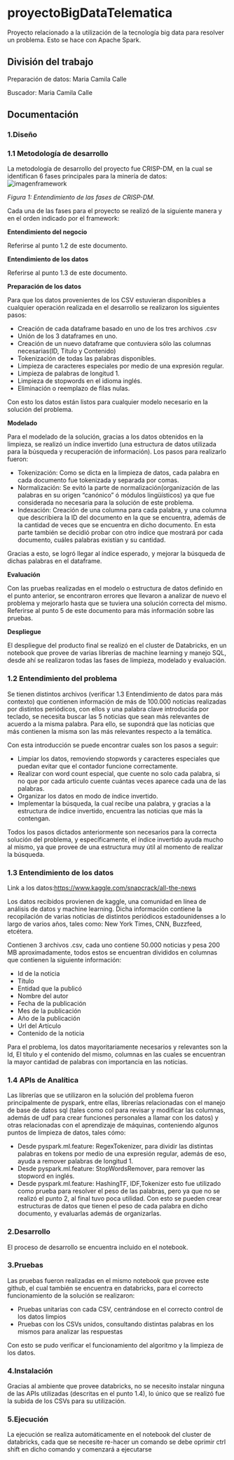 # proyectoBigDataTelematica

Proyecto relacionado a la utilización de la tecnología big data para resolver un problema. Esto se hace con Apache Spark.

## División del trabajo

Preparación de datos: Maria Camila Calle

Buscador: Maria Camila Calle

## Documentación

### 1.Diseño

### 1.1 Metodología de desarrollo

La metodología de desarrollo del proyecto fue CRISP-DM, en la cual se identifican 6 fases principales para la minería de datos:
![imagenframework](https://emba.epfl.ch/wp-content/uploads/2018/04/CRISP-DM-01.png)


_Figura 1: Entendimiento de las fases de CRISP-DM._

Cada una de las fases para el proyecto se realizó de la siguiente manera y en el orden indicado por el framework:

**Entendimiento del negocio**

Referirse al punto 1.2 de este documento.

**Entendimiento de los datos**

Referirse al punto 1.3 de este documento.

**Preparación de los datos**

Para que los datos provenientes de los CSV estuvieran disponibles a cualquier operación realizada en el desarrollo se realizaron los siguientes pasos:

- Creación de cada dataframe basado en uno de los tres archivos .csv
- Unión de los 3 dataframes en uno.
- Creación de un nuevo dataframe que contuviera sólo las columnas necesarias(ID, Título y Contenido)
- Tokenización de todas las palabras disponibles.
- Limpieza de caracteres especiales por medio de una expresión regular.
- Limpieza de palabras de longitud 1.
- Limpieza de stopwords en el idioma inglés.
- Eliminación o reemplazo de filas nulas.

Con esto los datos están listos para cualquier modelo necesario en la solución del problema.

**Modelado**

Para  el modelado de la solución, gracias a los datos obtenidos en la limpieza, se realizó un índice invertido (una estructura de datos utilizada para la búsqueda y recuperación de información). Los pasos para realizarlo fueron:

- Tokenización: Como se dicta en la limpieza de datos, cada palabra en cada documento fue tokenizada y separada por comas.
- Normalización: Se evitó la parte de normalización(organización de las palabras en su origen “canónico” ó módulos lingüísticos)  ya que fue considerada no necesaria para la solución de este problema.
- Indexación: Creación de una columna para cada palabra, y una columna que describiera la ID del documento en la que se encuentra, además de  la cantidad de veces que se encuentra en dicho documento. En esta parte también se decidió probar con otro índice que mostrará por cada documento, cuáles palabras existían y su cantidad.

Gracias a esto, se logró llegar al índice esperado, y mejorar la búsqueda de dichas palabras en el dataframe.

**Evaluación**

Con las pruebas realizadas en el modelo o estructura de datos definido en el punto anterior, se encontraron errores que llevaron a analizar de nuevo el problema y mejorarlo hasta que se tuviera una solución correcta del mismo.
Referirse al punto 5 de este documento para más información sobre las pruebas.

**Despliegue**

El despliegue del producto final se realizó en el cluster de Databricks, en un notebook que provee de varias librerías de machine learning y manejo SQL, desde ahí se realizaron todas las fases de limpieza, modelado y evaluación.


### 1.2 Entendimiento del problema

Se tienen distintos archivos (verificar 1.3 Entendimiento de datos para más contexto) que contienen información de más de 100.000 noticias realizadas por distintos periódicos, con ellos y una palabra clave introducida por teclado, se necesita buscar las 5 noticias que sean más relevantes de acuerdo a la misma palabra. Para ello, se supondrá que las noticias que más contienen la misma son las más relevantes respecto a la temática.

Con esta introducción se puede encontrar cuales son los pasos a seguir:

- Limpiar los datos, removiendo stopwords y caracteres especiales que puedan evitar que el contador funcione correctamente.
- Realizar con word count especial, que cuente no solo cada palabra, si no que por cada articulo cuente cuántas veces aparece cada una de las palabras.
- Organizar los datos en modo de índice invertido.
- Implementar la búsqueda, la cual recibe una palabra, y gracias a la estructura de índice invertido, encuentra las noticias que más la contengan.

Todos los pasos dictados anteriormente son necesarios para la correcta solución del problema, y específicamente, el índice invertido ayuda mucho al mismo, ya que provee de una estructura muy útil al momento de realizar la búsqueda.

### 1.3 Entendimiento de los datos

Link a los datos:https://www.kaggle.com/snapcrack/all-the-news

Los datos recibidos provienen de kaggle, una comunidad en línea de análisis de datos y machine learning. Dicha información contiene la recopilación de varias noticias de distintos periódicos estadounidenses a lo largo de varios años, tales como: New York Times, CNN, Buzzfeed, etcétera.

Contienen 3 archivos .csv, cada uno contiene 50.000 noticias y pesa 200 MB aproximadamente,  todos estos se encuentran divididos en columnas que contienen la siguiente información:

- Id de la noticia
- Título
- Entidad que la publicó
- Nombre del autor
- Fecha de la publicación
- Mes de la publicación
- Año de la publicación
- Url del Artículo
- Contenido de la noticia 

Para el problema, los datos mayoritariamente necesarios y relevantes son la Id, El título y el contenido del mismo, columnas en las cuales se encuentran la mayor cantidad de palabras con importancia en las noticias.


### 1.4 APIs de Analítica

Las librerías que se utilizaron en la solución del problema fueron principalmente de pyspark, entre ellas, librerías relacionadas con el manejo de base de datos sql (tales como col para revisar y modificar las columnas, además de udf para crear funciones personales a llamar con los datos) y otras relacionadas con el aprendizaje de máquinas, conteniendo algunos puntos de limpieza de datos, tales cómo:

- Desde pyspark.ml.feature: RegexTokenizer, para dividir las distintas palabras en tokens por medio de una expresión regular, además de eso, ayuda a remover palabras de longitud 1.
- Desde pyspark.ml.feature: StopWordsRemover, para remover las stopword en inglés.
- Desde pyspark.ml.feature: HashingTF, IDF,Tokenizer esto fue utilizado como prueba para resolver el peso de las palabras, pero ya que no se realizó el punto 2, al final tuvo poca utilidad. Con esto se pueden crear estructuras de datos que tienen el peso de cada palabra en dicho documento, y evaluarlas además de organizarlas.

### 2.Desarrollo

El proceso de desarrollo se encuentra incluido en el notebook.

### 3.Pruebas

Las pruebas fueron realizadas en el mismo notebook que provee este github, el cual también se encuentra en databricks, para el correcto funcionamiento de la solución se realizaron:

- Pruebas unitarias con cada CSV, centrándose en el correcto control de los datos limpios
- Pruebas con los CSVs unidos, consultando distintas palabras en los mismos para analizar las respuestas

Con esto se pudo verificar el funcionamiento del algoritmo y la limpieza de los datos.

### 4.Instalación 

Gracias al ambiente que provee databricks, no se necesito instalar ninguna de las APIs utilizadas (descritas en el punto 1.4), lo único que se realizó fue la subida de los CSVs para su utilización.

### 5.Ejecución

La ejecución se realiza automáticamente en el notebook del cluster de databricks, cada que se necesite re-hacer un comando se debe oprimir ctrl shift en dicho comando y comenzará a ejecutarse

